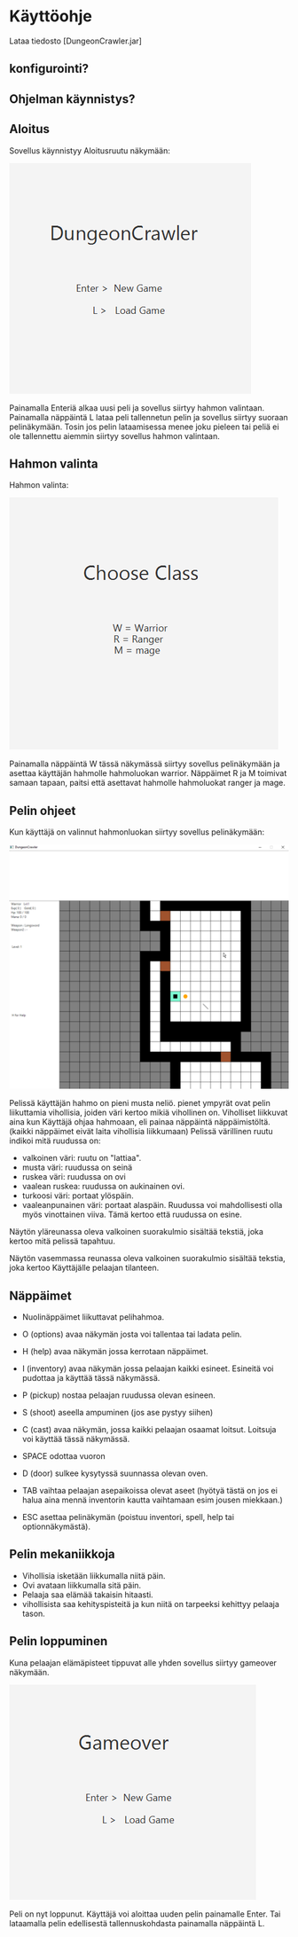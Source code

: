 # Käyttöohje

Lataa tiedosto [DungeonCrawler.jar]

## konfigurointi?

## Ohjelman käynnistys?

## Aloitus

Sovellus käynnistyy Aloitusruutu näkymään:

<img src="https://github.com/Antgoblin/ot-harjoitustyo/blob/master/dokumentointi/kuvat/DungeonCrawler.png"> 

Painamalla Enteriä alkaa uusi peli ja sovellus siirtyy hahmon valintaan.
Painamalla näppäintä L lataa peli tallennetun pelin ja sovellus siirtyy suoraan pelinäkymään. Tosin jos pelin lataamisessa menee
joku pieleen tai peliä ei ole tallennettu aiemmin siirtyy sovellus hahmon valintaan.

## Hahmon valinta

Hahmon valinta:

<img src="https://github.com/Antgoblin/ot-harjoitustyo/blob/master/dokumentointi/kuvat/ChooseClass.png">

Painamalla näppäintä W tässä näkymässä siirtyy sovellus pelinäkymään ja asettaa käyttäjän hahmolle hahmoluokan warrior.
Näppäimet R ja M toimivat samaan tapaan, paitsi että asettavat hahmolle hahmoluokat ranger ja mage.

## Pelin ohjeet

Kun käyttäjä on valinnut hahmonluokan siirtyy sovellus pelinäkymään:

<img src="https://github.com/Antgoblin/ot-harjoitustyo/blob/master/dokumentointi/kuvat/GameScreen.png">

Pelissä käyttäjän hahmo on pieni musta neliö.
pienet ympyrät ovat pelin liikuttamia vihollisia, joiden väri kertoo mikiä vihollinen on.
Viholliset liikkuvat aina kun Käyttäjä ohjaa hahmoaan, eli painaa näppäintä näppäimistöltä. 
(kaikki näppäimet eivät laita vihollisia liikkumaan)
Pelissä värillinen ruutu indikoi mitä ruudussa on:
- valkoinen väri: ruutu on "lattiaa".
- musta väri: ruudussa on seinä
- ruskea väri: ruudussa on ovi
- vaalean ruskea: ruudussa on aukinainen ovi.
- turkoosi väri: portaat ylöspäin.
- vaaleanpunainen väri: portaat alaspäin.
Ruudussa voi mahdollisesti olla myös vinottainen viiva. Tämä kertoo että ruudussa on esine.

Näytön yläreunassa oleva valkoinen suorakulmio sisältää tekstiä, joka kertoo mitä pelissä tapahtuu.

Näytön vasemmassa reunassa oleva valkoinen suorakulmio sisältää tekstia, joka kertoo Käyttäjälle pelaajan tilanteen.

## Näppäimet

- Nuolinäppäimet
    liikuttavat pelihahmoa.
    
- O (options)
    avaa näkymän josta voi tallentaa tai ladata pelin.

- H (help)
    avaa näkymän jossa kerrotaan näppäimet.
    
- I (inventory)
    avaa näkymän jossa pelaajan kaikki esineet. Esineitä voi pudottaa ja käyttää tässä näkymässä.
    
- P (pickup)
    nostaa pelaajan ruudussa olevan esineen.
    
- S (shoot)
    aseella ampuminen (jos ase pystyy siihen)
   
- C (cast)
    avaa näkymän, jossa kaikki pelaajan osaamat loitsut. Loitsuja voi käyttää tässä näkymässä.
    
- SPACE 
    odottaa vuoron
    
- D (door)
    sulkee kysytyssä suunnassa olevan oven.
    
- TAB
    vaihtaa pelaajan asepaikoissa olevat aseet (hyötyä tästä on jos ei halua aina mennä inventorin kautta 
    vaihtamaan esim jousen miekkaan.)
    
- ESC 
    asettaa pelinäkymän (poistuu inventori, spell, help tai optionnäkymästä).
    
## Pelin mekaniikkoja

- Vihollisia isketään liikkumalla niitä päin.
- Ovi avataan liikkumalla sitä päin.
- Pelaaja saa elämää takaisin hitaasti.
- vihollisista saa kehityspisteitä ja kun niitä on tarpeeksi kehittyy pelaaja tason.

## Pelin loppuminen

Kuna pelaajan elämäpisteet tippuvat alle yhden sovellus siirtyy gameover näkymään.

<img src="https://github.com/Antgoblin/ot-harjoitustyo/blob/master/dokumentointi/kuvat/Gameover.png">

Peli on nyt loppunut. Käyttäjä voi aloittaa uuden pelin painamalle Enter. Tai lataamalla pelin edellisestä tallennuskohdasta
painamalla näppäintä L.
